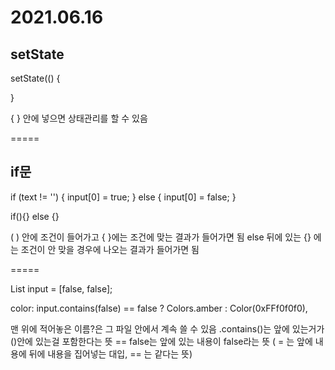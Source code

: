 # 2021.06.16

## setState

setState(() {

}

{ } 안에 넣으면 상태관리를 할 수 있음

=====

## if문

if (text != '') {
                  input[0] = true;
                } else {
                  input[0] = false;
                }


if(){} else {}

( ) 안에 조건이 들어가고 { }에는 조건에 맞는 결과가 들어가면 됨
else 뒤에 있는 {} 에는 조건이 안 맞을 경우에 나오는 결과가 들어가면 됨


=====

 List<bool> input = [false, false];

 color: input.contains(false) == false ? Colors.amber : Color(0xFFf0f0f0),


 맨 위에 적어놓은 이름?은 그 파일 안에서 계속 쓸 수 있음
 .contains()는 앞에 있는거가 ()안에 있는걸 포함한다는 뜻
 == false는 앞에 있는 내용이 false라는 뜻
 ( = 는 앞에 내용에 뒤에 내용을 집어넣는 대입, == 는 같다는 뜻)